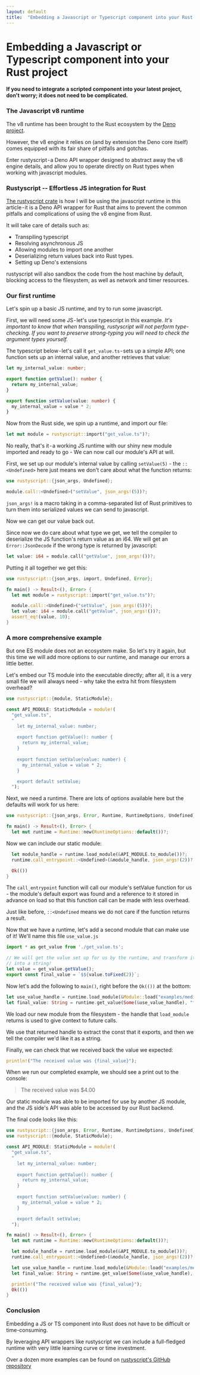 ```yaml
---
layout: default
title:  "Embedding a Javascript or Typescript component into your Rust project"
---
```


# Embedding a Javascript or Typescript component into your Rust project
#### If you need to integrate a scripted component into your latest project, don't worry; it does not need to be complicated.

### The Javascript v8 runtime
The v8 runtime has been brought to the Rust ecosystem by the [Deno project](https://deno.com/).

However, the v8 engine it relies on (and by extension the Deno core itself) comes equipped with its fair share of pitfalls and gotchas.

Enter rustyscript - a Deno API wrapper designed to abstract away the v8 engine details, and allow you to operate directly on Rust types when working with javascript modules.

### Rustyscript -- Effortless JS integration for Rust
[The rustyscript crate](https://crates.io/crates/rustyscript) is how I will be using the javascript runtime in this article - it is a Deno API wrapper for Rust that aims to prevent the common pitfalls and complications of using the v8 engine from Rust.

It will take care of details such as: 
- Transpiling typescript
- Resolving asynchronous JS
- Allowing modules to import one another
- Deserializing return values back into Rust types.
- Setting up Deno's extensions

rustyscript will also sandbox the code from the host machine by default, blocking access to the filesystem, as well as network and timer resources.

### Our first runtime

Let's spin up a basic JS runtime, and try to run some javascript.

First, we will need some JS - let's use typescript in this example. *It's important to know that when transpiling, rustyscript will not perform type-checking. If you want to preserve strong-typing you will need to check the argument types yourself.*

The typescript below - let's call it `get_value.ts` - sets up a simple API; one function sets up an internal value, and another retrieves that value:

```typescript
let my_internal_value: number;

export function getValue(): number {
  return my_internal_value;
}

export function setValue(value: number) {
  my_internal_value = value * 2;
}
```

Now from the Rust side, we spin up a runtime, and import our file:

```rust
let mut module = rustyscript::import("get_value.ts")?;
```

No really, that's it - a working JS runtime with our shiny new module imported and ready to go - We can now call our module's API at will.

First, we set up our module's internal value by calling `setValue(5)` - the `::<Undefined>` here just means we don't care about what the function returns:

```rust
use rustyscript::{json_args, Undefined};

module.call::<Undefined>("setValue", json_args!(5))?;
```

`json_args!` is a macro taking in a comma-separated list of Rust primitives to turn them into serialized values we can send to javascript.

Now we can get our value back out. 

Since now we do care about what type we get, we tell the compiler to deserialize the JS function's return value as an i64. We will get an `Error::JsonDecode` if the wrong type is returned by javascript:

```rust
let value: i64 = module.call("getValue", json_args!())?;
```

Putting it all together we get this:

```rust
use rustyscript::{json_args, import, Undefined, Error};

fn main() -> Result<(), Error> {
  let mut module = rustyscript::import("get_value.ts")?;

  module.call::<Undefined>("setValue", json_args!(5))?;
  let value: i64 = module.call("getValue", json_args!())?;
  assert_eq!(value, 10);
}
```

### A more comprehensive example

But one ES module does not an ecosystem make. So let's try it again, but this time we will add more options to our runtime, and manage our errors a little better.

Let's embed our TS module into the executable directly; after all, it is a very small file we will always need - why take the extra hit from filesystem overhead?

```rust
use rustyscript::{module, StaticModule};

const API_MODULE: StaticModule = module!(
  "get_value.ts",
  "
    let my_internal_value: number;
    
    export function getValue(): number {
      return my_internal_value;
    }
    
    export function setValue(value: number) {
      my_internal_value = value * 2;
    }

    export default setValue;
  ");
```

Next, we need a runtime. There are lots of options available here but the defaults will work for us here:

```rust
use rustyscript::{json_args, Error, Runtime, RuntimeOptions, Undefined};

fn main() -> Result<(), Error> {
  let mut runtime = Runtime::new(RuntimeOptions::default())?;
```

Now we can include our static module:

```rust
  let module_handle = runtime.load_module(&API_MODULE.to_module())?;
  runtime.call_entrypoint::<Undefined>(&module_handle, json_args!(2))?;

  Ok(())
}
```

The `call_entrypoint` function will call our module's setValue function for us - the module's default export was found and a reference to it stored in advance on load so that this function call can be made with less overhead.

Just like before, `::<Undefined` means we do not care if the function returns a result.

Now that we have a runtime, let's add a second module that can make use of it! We'll name this file `use_value.js`

```javascript
import * as get_value from './get_value.ts';

// We will get the value set up for us by the runtime, and transform it
// into a string!
let value = get_value.getValue();
export const final_value = `$${value.toFixed(2)}`;
```

Now let's add the following to `main()`, right before the `Ok(())` at the bottom:

```rust
let use_value_handle = runtime.load_module(&Module::load("examples/medium.js")?)?;
let final_value: String = runtime.get_value(Some(&use_value_handle), "final_value")?;
```

We load our new module from the filesystem - the handle that `load_module` returns is used to give context to future calls.

We use that returned handle to extract the const that it exports, and then we tell the compiler we'd like it as a string.

Finally, we can check that we received back the value we expected:

```rust
println!("The received value was {final_value}");
```

When we run our completed example, we should see a print out to the console:

> The received value was $4.00

Our static module was able to be imported for use by another JS module, and the JS side's API was able to be accessed by our Rust backend.

The final code looks like this:

```rust
use rustyscript::{json_args, Error, Runtime, RuntimeOptions, Undefined};
use rustyscript::{module, StaticModule};

const API_MODULE: StaticModule = module!(
  "get_value.ts",
  "
    let my_internal_value: number;
    
    export function getValue(): number {
      return my_internal_value;
    }
    
    export function setValue(value: number) {
      my_internal_value = value * 2;
    }

    export default setValue;
  ");

fn main() -> Result<(), Error> {
  let mut runtime = Runtime::new(RuntimeOptions::default())?;

  let module_handle = runtime.load_module(&API_MODULE.to_module())?;
  runtime.call_entrypoint::<Undefined>(&module_handle, json_args!(2))?;

  let use_value_handle = runtime.load_module(&Module::load("examples/medium.js")?)?;
  let final_value: String = runtime.get_value(Some(&use_value_handle), "final_value")?;

  println!("The received value was {final_value}");
  Ok(())
}
```

### Conclusion

Embedding a JS or TS component into Rust does not have to be difficult or time-consuming.

By leveraging API wrappers like rustyscript we can include a full-fledged runtime with very little learning curve or time investment. 

Over a dozen more examples can be found on [rustyscript's GitHub repository](https://github.com/rscarson/rustyscript)